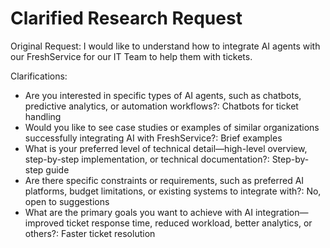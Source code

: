 # Clarified Research Request

Original Request: I would like to understand how to integrate AI agents with our FreshService for our IT Team to help them with tickets.

Clarifications:
- Are you interested in specific types of AI agents, such as chatbots, predictive analytics, or automation workflows?: Chatbots for ticket handling
- Would you like to see case studies or examples of similar organizations successfully integrating AI with FreshService?: Brief examples
- What is your preferred level of technical detail—high-level overview, step-by-step implementation, or technical documentation?: Step-by-step guide
- Are there specific constraints or requirements, such as preferred AI platforms, budget limitations, or existing systems to integrate with?: No, open to suggestions
- What are the primary goals you want to achieve with AI integration—improved ticket response time, reduced workload, better analytics, or others?: Faster ticket resolution
